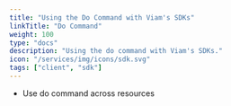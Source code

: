 ```yaml
---
title: "Using the Do Command with Viam's SDKs"
linkTitle: "Do Command"
weight: 100
type: "docs"
description: "Using the do command with Viam's SDKs."
icon: "/services/img/icons/sdk.svg"
tags: ["client", "sdk"]
---
```


- Use do command across resources
